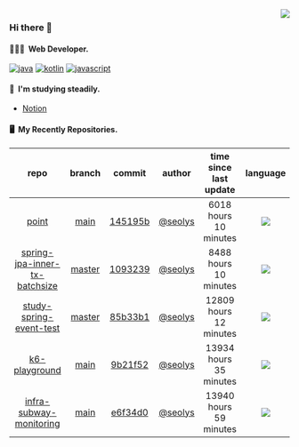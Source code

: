 <img align="right" src="https://github-readme-stats.vercel.app/api?username=seolys&show_icons=true&hide_title=true" />

### Hi there 👋

#### 🧑🏻‍💻&nbsp;&nbsp;Web Developer.


[![java](http://img.shields.io/badge/-java-black?style=flat-square&logo=)](#)
[![kotlin](http://img.shields.io/badge/-kotlin-gray?style=flat-square&logo=)](#)
[![javascript](http://img.shields.io/badge/-javascript-darkgray?style=flat-square&logo=)](#)

<!--
**seolys/seolys** is a ✨ _special_ ✨ repository because its `README.md` (this file) appears on your GitHub profile.

Here are some ideas to get you started:

- 🔭 I’m currently working on ...
- 🌱 I’m currently learning ...
- 👯 I’m looking to collaborate on ...
- 🤔 I’m looking for help with ...
- 💬 Ask me about ...
- 📫 How to reach me: ...
- 😄 Pronouns: ...
- ⚡ Fun fact: ...
-->

#### 🌱&nbsp;&nbsp;I'm studying steadily.
- [Notion](https://seolnavy.notion.site/Home-f9b0154d1c6d4b6ba008ef6e4f65e709)
<!--
- [inflearn](https://github.com/seolys/TIL/blob/master/inflearn/inflearn.md)
- [book](https://github.com/seolys/TIL/blob/master/book/book.md)
- [youtube](https://github.com/seolys/TIL/blob/master/youtube/youtube.md)
-->
#### 🖥&nbsp;&nbsp;My Recently Repositories.

| repo | branch | commit | author | time since last update | language |
|:---:|:---:|:---:|:---:|:---:|:---:|
| [point](https://github.com/seolys/point) | [main](https://github.com/seolys/point/tree/main) |[145195b](https://github.com/seolys/point/commit/145195b6485d2ebfffb50e4a74f9e8adfc5d3305) | [@seolys](https://github.com/seolys) |6018 hours 10 minutes | ![](https://img.shields.io/badge/language-HTML-default.svg?style=flat-square)|
| [spring-jpa-inner-tx-batchsize](https://github.com/seolys/spring-jpa-inner-tx-batchsize) | [master](https://github.com/seolys/spring-jpa-inner-tx-batchsize/tree/master) |[1093239](https://github.com/seolys/spring-jpa-inner-tx-batchsize/commit/10932395fd72230766beed4ca36e68588129db1c) | [@seolys](https://github.com/seolys) |8488 hours 10 minutes | ![](https://img.shields.io/badge/language-Java-default.svg?style=flat-square)|
| [study-spring-event-test](https://github.com/seolys/study-spring-event-test) | [master](https://github.com/seolys/study-spring-event-test/tree/master) |[85b33b1](https://github.com/seolys/study-spring-event-test/commit/85b33b14dd37e0b198e4b46d687c6c5bcfb72c26) | [@seolys](https://github.com/seolys) |12809 hours 12 minutes | ![](https://img.shields.io/badge/language-Java-default.svg?style=flat-square)|
| [k6-playground](https://github.com/seolys/k6-playground) | [main](https://github.com/seolys/k6-playground/tree/main) |[9b21f52](https://github.com/seolys/k6-playground/commit/9b21f52717437174f0d50364659392922ed62052) | [@seolys](https://github.com/seolys) |13934 hours 35 minutes | ![](https://img.shields.io/badge/language-JavaScript-default.svg?style=flat-square)|
| [infra-subway-monitoring](https://github.com/seolys/infra-subway-monitoring) | [main](https://github.com/seolys/infra-subway-monitoring/tree/main) |[e6f34d0](https://github.com/seolys/infra-subway-monitoring/commit/e6f34d00a551acd8985c5fe918bcb1df0d9c3e0e) | [@seolys](https://github.com/seolys) |13940 hours 59 minutes | ![](https://img.shields.io/badge/language-SCSS-default.svg?style=flat-square)|


<!--
[![Tech Blog Badge](http://img.shields.io/badge/-Tech%20blog-black?style=flat-square&logo=github&link=https://zzsza.github.io/)](https://zzsza.github.io/) 
[![Linkedin Badge](https://img.shields.io/badge/-LinkedIn-blue?style=flat-square&logo=Linkedin&logoColor=white&link=https://www.linkedin.com/in/seong-yun-byeon-8183a8113/)](https://www.linkedin.com/in/seong-yun-byeon-8183a8113/) 
[![Youtube Badge](https://img.shields.io/badge/Youtube-ff0000?style=flat-square&logo=youtube&link=https://www.youtube.com/c/kyleschool)](https://www.youtube.com/c/kyleschool) 
[![Facebook Badge](https://img.shields.io/badge/-Facebook-1877f2?style=flat-square&logo=facebook&logoColor=white&link=https://www.facebook.com/zzsza)](https://www.facebook.com/zzsza) 
[![Instagram Badge](https://img.shields.io/badge/-Instagram-dd2a7b?style=flat-square&logo=instagram&logoColor=white&link=https://www.instagram.com/data.scientist/)](https://www.instagram.com/data.scientist/) 
[![Gmail Badge](https://img.shields.io/badge/-Gmail-d14836?style=flat-square&logo=Gmail&logoColor=white&link=mailto:snugyun01@gmail.com)](mailto:snugyun01@gmail.com)
-->
